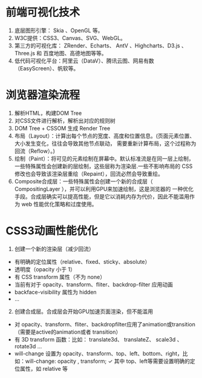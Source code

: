 # 前端可视化技术
1. 底层图形引擎： Skia 、OpenGL 等。
2. W3C提供：CSS3、Canvas、SVG、WebGL。
3. 第三方的可视化库： ZRender、Echarts、 AntV 、Highcharts、D3.js 、Three.js 和 百度地图、高德地图等等。
4. 低代码可视化平台：阿里云（DataV）、腾讯云图、网易有数（EasyScreen）、帆软等。

# 浏览器渲染流程
1. 解析HTML，构建DOM Tree
2. 对CSS文件进行解析，解析出对应的规则树
3. DOM Tree + CSSOM 生成 Render Tree
4. 布局（Layout）：计算出每个节点的宽度、高度和位置信息。(页面元素位置、大小发生变化，往往会导致其他节点联动，
需要重新计算布局，这个过程称为回流（Reflow）。)
5. 绘制（Paint）：将可见的元素绘制在屏幕中。默认标准流是在同一层上绘制，一些特殊属性会创建新的层绘制，这些层称为渲染层.一些不影响布局的 CSS 修改也会导致该渲染层重绘（Repaint），回流必然会导致重绘。
6.  Composite合成层：一些特殊属性会创建一个新的合成层（ CompositingLayer ），并可以利用GPU来加速绘制，这是浏览器的
一种优化手段。合成层确实可以提高性能，但是它以消耗内存为代价，因此不能滥用作为 web 性能优化策略和过度使用。

# CSS3动画性能优化
1. 创建一个新的渲染层（减少回流）
- 有明确的定位属性（relative、fixed、sticky、absolute）
- 透明度（opacity 小于 1）
- 有 CSS transform 属性（不为 none）
- 当前有对于 opacity、transform、fliter、backdrop-filter 应用动画
- backface-visibility 属性为 hidden
- ...
2. 创建合成层。合成层会开始GPU加速页面渲染，但不能滥用
- 对 opacity、transform、fliter、backdropfilter应用了animation或transition（需要是active的animation或者 transition）
- 有 3D transform 函数：比如： translate3d、 translateZ、 scale3d 、 rotate3d ...
- will-change 设置为 opacity、transform、top、left、bottom、right，比如：will-change: opacity , transform;
✓ 其中 top、left等需要设置明确的定位属性，如 relative 等
